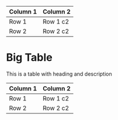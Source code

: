 | Column 1 | Column 2 |
|----------|----------|
| Row 1    | Row 1 c2    |
| Row 2    | Row 2 c2   |

# Big Table

This is a table with heading and description

| Column 1 | Column 2 |
|----------|----------|
| Row 1    | Row 1 c2    |
| Row 2    | Row 2 c2   |

